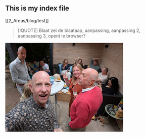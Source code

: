 ## This is my index file

[[2_Areas/blog/test]]


> [!QUOTE] 
> Blaat zei de blaataap, aanpassing, aanpassing 2, aanpassing 3, opent ie browser?





[![](2025-05-25_google-photo_180631.jpg)]({{google_photo_url}) 